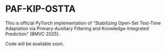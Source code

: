 
# PAF-KIP-OSTTA
This is official PyTorch implementation of "Stabilizing Open-Set Test-Time Adaptation via Primary-Auxiliary Filtering and Knowledge-Integrated Prediction" (BMVC 2025).

Code will be available soon.
